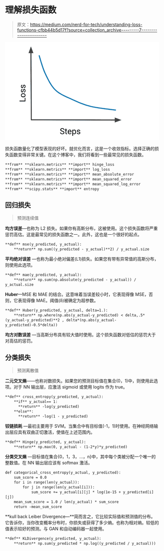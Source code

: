 # 理解损失函数

> 原文：<https://medium.com/nerd-for-tech/understanding-loss-functions-cfbb44b5d17f?source=collection_archive---------7----------------------->

![](img/c144c49ee3276fb4e53e0b2b968d647f.png)

损失函数量化了模型表现的好坏。就优化而言，这是一个收敛指标。选择正确的损失函数变得非常关键。在这个博客中，我们将看到一些最常见的损失函数。

```
**from** **sklearn.metrics** **import** hinge_loss
**from** **sklearn.metrics** **import** log_loss
**from** **sklearn.metrics** **import** mean_absolute_error
**from** **sklearn.metrics** **import** mean_squared_error
**from** **sklearn.metrics** **import** mean_squared_log_error
**from** **scipy.stats** **import** entropy
```

## 回归损失

> 预测连续值

**均方误差**—也称为 L2 损失。如果你有高斯分布，这被使用。这个损失函数将严重惩罚高估。这是最常见的损失函数之一。此外，这也是一个很好的起点。

```
**def** mse(y_predicted, y_actual):
    **return** np.sum((y_predicted - y_actual)**2) / y_actual.size
```

**平均绝对误差** —也称为最小绝对偏差(L1)损失。如果您有带有异常值的高斯分布，则使用此选项。

```
**def** mae(y_predicted, y_actual):
    **return** np.sum(np.absolute(y_predicted - y_actual)) / y_actual.size
```

**Huber**—MSE 和 MAE 的结合。这意味着当误差较小时，它表现得像 MSE，否则，它表现得像 MAE。阈值(δ)被确定为超参数。

```
**def** Huber(y_predicted, y_actual, delta=1.):
    **return** np.where(np.abs(y_actual-y_predicted) < delta,.5*(y_actual-y_predicted)**2 , delta*(np.abs(y_actual-y_predicted)-0.5*delta))
```

**均方对数误差** —当高斯分布具有较大值时使用。这个损失函数对低估的惩罚大于对高估的惩罚。

## 分类损失

> 预测离散值

**二元交叉熵**——也称对数损失。如果您的预测目标值在集合(0，1)中，则使用此选项。对于 NN 输出层，应激活 sigmoid 或使用 logits 作为 true。

```
**def** cross_entropy(y_predicted, y_actual):
    **if** y_actual== 1:
      **return** -log(y_predicted)
    **else**:
      **return** -log(1 - y_predicted)
```

**铰链损耗** —最初主要用于 SVM。当集合中有目标值(-1，1)时使用。在神经网络输出层应具有双曲正切激活，使值在上述范围内。

```
**def** Hinge(y_predicted, y_actual):
    **return** np.max(0, y_actual - (1-2*y)*y_predicted)
```

**分类交叉熵** —目标值在集合{0，1，3，…，n}中，其中每个类被分配一个唯一的整数值。在 NN 输出层应该有 softmax 激活。

```
def categorical_cross_entropy(y_actual, y_predicted):
    sum_score = 0.0
    for i in range(len(y_actual)):
        for j in range(len(y_actual[i])):
            sum_score += y_actual[i][j] * log(1e-15 + y_predicted[i][j])
    mean_sum_score = 1.0 / len(y_actual) * sum_score
    return -mean_sum_score
```

**kull back Leiber Divergence—**简而言之，它比较实际值和预测值的分布。它告诉你，当你改变概率分布时，你损失或获得了多少熵。也称为相对熵。较低的值表示较好的预测。与 GAN 和自动编码器一起使用。

```
**def** KLDivergence(y_predicted, y_actual):
    **return** np.sum(y_predicted * np.log((y_predicted / y_actual)))
```